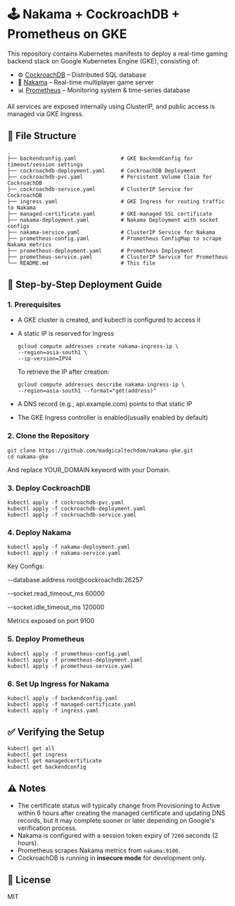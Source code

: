 # 🕹️ Nakama + CockroachDB + Prometheus on GKE

This repository contains Kubernetes manifests to deploy a real-time gaming backend stack on Google Kubernetes Engine (GKE), consisting of:

- ⚙️ [CockroachDB](https://www.cockroachlabs.com/) – Distributed SQL database
- 🧠 [Nakama](https://heroiclabs.com/) – Real-time multiplayer game server
- 📊 [Prometheus](https://prometheus.io/) – Monitoring system & time-series database

All services are exposed internally using ClusterIP, and public access is managed via GKE Ingress.

## 📁 File Structure

```
.
├── backendconfig.yaml              # GKE BackendConfig for timeout/session settings
├── cockroachdb-deployment.yaml     # CockroachDB Deployment
├── cockroachdb-pvc.yaml            # Persistent Volume Claim for CockroachDB
├── cockroachdb-service.yaml        # ClusterIP Service for CockroachDB
├── ingress.yaml                    # GKE Ingress for routing traffic to Nakama
├── managed-certificate.yaml        # GKE-managed SSL certificate
├── nakama-deployment.yaml          # Nakama Deployment with socket configs
├── nakama-service.yaml             # ClusterIP Service for Nakama
├── prometheus-config.yaml          # Prometheus ConfigMap to scrape Nakama metrics
├── prometheus-deployment.yaml      # Prometheus Deployment
├── prometheus-service.yaml         # ClusterIP Service for Prometheus
└── README.md                       # This file
```

## 🚀 Step-by-Step Deployment Guide

### 1. Prerequisites

- A GKE cluster is created, and kubectl is configured to access it
- A static IP is reserved for Ingress

  ```
  gcloud compute addresses create nakama-ingress-ip \
  --region=asia-south1 \
  --ip-version=IPV4
  ```

  To retrieve the IP after creation:

  ```
  gcloud compute addresses describe nakama-ingress-ip \
  --region=asia-south1 --format="get(address)"
  ```

- A DNS record (e.g., api.example.com) points to that static IP
- The GKE Ingress controller is enabled(usually enabled by default)

### 2. Clone the Repository

```
git clone https://github.com/madgicaltechdom/nakama-gke.git
cd nakama-gke
```

And replace YOUR_DOMAIN keyword with your Domain.

### 3. Deploy CockroachDB

```
kubectl apply -f cockroachdb-pvc.yaml
kubectl apply -f cockroachdb-deployment.yaml
kubectl apply -f cockroachdb-service.yaml
```

### 4. Deploy Nakama

```
kubectl apply -f nakama-deployment.yaml
kubectl apply -f nakama-service.yaml
```

Key Configs:

--database.address root@cockroachdb:26257

--socket.read_timeout_ms 60000

--socket.idle_timeout_ms 120000

Metrics exposed on port 9100

### 5. Deploy Prometheus

```
kubectl apply -f prometheus-config.yaml
kubectl apply -f prometheus-deployment.yaml
kubectl apply -f prometheus-service.yaml
```

### 6. Set Up Ingress for Nakama

```
kubectl apply -f backendconfig.yaml
kubectl apply -f managed-certificate.yaml
kubectl apply -f ingress.yaml
```

## ✅ Verifying the Setup

```
kubectl get all
kubectl get ingress
kubectl get managedcertificate
kubectl get backendconfig
```

## ⚠️ Notes

- The certificate status will typically change from Provisioning to Active within 6 hours after creating the managed certificate and updating DNS records, but it may complete sooner or later depending on Google's verification process.
- Nakama is configured with a session token expiry of `7200` seconds (2 hours).
- Prometheus scrapes Nakama metrics from `nakama:9100`.
- CockroachDB is running in **insecure mode** for development only.

## 📜 License

MIT
